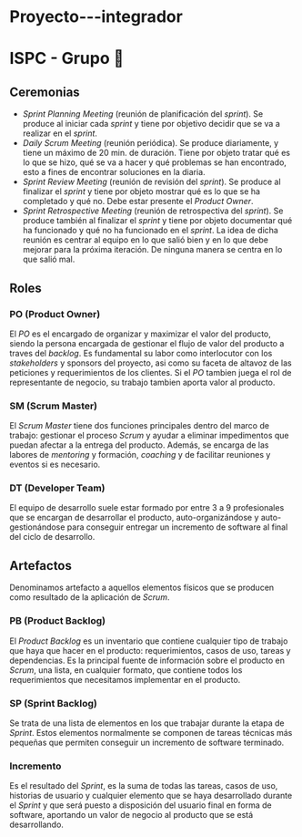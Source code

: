 # Proyecto---integrador
# ISPC - Grupo 🐧

##  Ceremonias

- *Sprint Planning Meeting* (reunión de planificación del *sprint*). Se produce al iniciar cada *sprint* y tiene por objetivo decidir que se va a realizar en el *sprint*.
- *Daily Scrum Meeting* (reunión periódica). Se produce diariamente, y tiene un máximo de 20 min. de duración. Tiene por objeto tratar qué es lo que se hizo, qué se va a hacer y qué problemas se han encontrado, esto a fines de encontrar soluciones en la diaria.
- *Sprint Review Meeting* (reunión de revisión del *sprint*). Se produce al finalizar el *sprint* y tiene por objeto mostrar qué es lo que se ha completado y qué no. Debe estar presente el *Product Owner*.
- *Sprint Retrospective Meeting* (reunión de retrospectiva del *sprint*). Se produce también al finalizar el *sprint* y tiene por objeto documentar qué ha funcionado y qué no ha funcionado en el *sprint*. La idea de dicha reunión es centrar al equipo en lo que salió bien y en lo que debe mejorar para la próxima iteración. De ninguna manera se centra en lo que salió mal.

## Roles

### PO (Product Owner)
El *PO* es el encargado de organizar y maximizar el valor del producto, siendo la persona encargada de gestionar el flujo de valor del producto a traves del *backlog*. Es fundamental su labor como interlocutor con los *stakeholders* y sponsors del proyecto, asi como su faceta de altavoz de las peticiones y requerimientos de los clientes. Si el *PO* tambien juega el rol de representante de negocio, su trabajo tambien aporta valor al producto.

### SM (Scrum Master)
El *Scrum Master* tiene dos funciones principales dentro del marco de trabajo: gestionar el proceso *Scrum* y ayudar a eliminar impedimentos que puedan afectar a la entrega del producto. Además, se encarga de las labores de *mentoring* y formación, *coaching* y de facilitar reuniones y eventos si es necesario.

### DT (Developer Team)
El equipo de desarrollo suele estar formado por entre 3 a 9 profesionales que se encargan de desarrollar el producto, auto-organizándose y auto-gestionándose para conseguir entregar un incremento de software al final del ciclo de desarrollo.

## Artefactos
Denominamos artefacto a aquellos elementos físicos que se producen como resultado de la aplicación de *Scrum*.

### PB (Product Backlog)
El *Product Backlog* es un inventario que contiene cualquier tipo de trabajo que haya que hacer en el producto: requerimientos, casos de uso, tareas y dependencias. Es la principal fuente de información sobre el producto en *Scrum*, una lista, en cualquier formato, que contiene todos los requerimientos que necesitamos implementar en el producto.

### SP (Sprint Backlog)
Se trata de una lista de elementos en los que trabajar durante la etapa de *Sprint*. Estos elementos normalmente se componen de tareas técnicas más pequeñas que permiten conseguir un incremento de software terminado.
 
### Incremento
Es el resultado del *Sprint*, es la suma de todas las tareas, casos de uso, historias de usuario y cualquier elemento que se haya desarrollado durante el *Sprint* y que será puesto a disposición del usuario final en forma de software, aportando un valor de negocio al producto que se está desarrollando.

